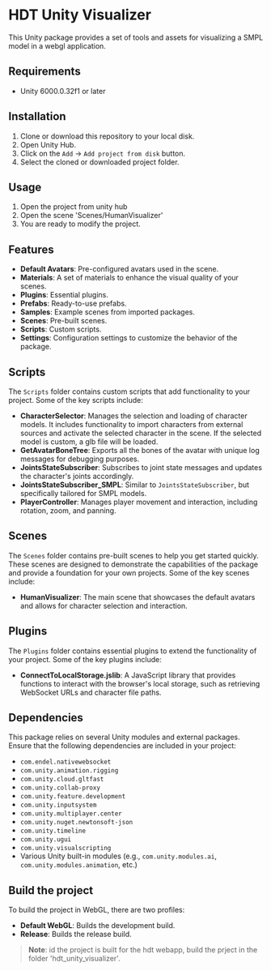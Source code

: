 # HDT Unity Visualizer

This Unity package provides a set of tools and assets for visualizing a SMPL model in a webgl application.

## Requirements

- Unity 6000.0.32f1 or later

## Installation

1. Clone or download this repository to your local disk.
2. Open Unity Hub.
3. Click on the `Add` -> `Add project from disk` button.
4. Select the cloned or downloaded project folder.

## Usage
1. Open the project from unity hub
2. Open the scene 'Scenes/HumanVisualizer'
3. You are ready to modify the project.

## Features

- **Default Avatars**: Pre-configured avatars used in the scene.
- **Materials**: A set of materials to enhance the visual quality of your scenes.
- **Plugins**: Essential plugins.
- **Prefabs**: Ready-to-use prefabs.
- **Samples**: Example scenes from imported packages.
- **Scenes**: Pre-built scenes.
- **Scripts**: Custom scripts.
- **Settings**: Configuration settings to customize the behavior of the package.

## Scripts

The `Scripts` folder contains custom scripts that add functionality to your project. Some of the key scripts include:

- **CharacterSelector**: Manages the selection and loading of character models. It includes functionality to import characters from external sources and activate the selected character in the scene. If the selected model is custom, a glb file will be loaded.
- **GetAvatarBoneTree**: Exports all the bones of the avatar with unique log messages for debugging purposes.
- **JointsStateSubscriber**: Subscribes to joint state messages and updates the character's joints accordingly.
- **JointsStateSubscriber_SMPL**: Similar to `JointsStateSubscriber`, but specifically tailored for SMPL models.
- **PlayerController**: Manages player movement and interaction, including rotation, zoom, and panning.

## Scenes

The `Scenes` folder contains pre-built scenes to help you get started quickly. These scenes are designed to demonstrate the capabilities of the package and provide a foundation for your own projects. Some of the key scenes include:

- **HumanVisualizer**: The main scene that showcases the default avatars and allows for character selection and interaction.

## Plugins

The `Plugins` folder contains essential plugins to extend the functionality of your project. Some of the key plugins include:

- **ConnectToLocalStorage.jslib**: A JavaScript library that provides functions to interact with the browser's local storage, such as retrieving WebSocket URLs and character file paths.

## Dependencies

This package relies on several Unity modules and external packages. Ensure that the following dependencies are included in your project:

- `com.endel.nativewebsocket`
- `com.unity.animation.rigging`
- `com.unity.cloud.gltfast`
- `com.unity.collab-proxy`
- `com.unity.feature.development`
- `com.unity.inputsystem`
- `com.unity.multiplayer.center`
- `com.unity.nuget.newtonsoft-json`
- `com.unity.timeline`
- `com.unity.ugui`
- `com.unity.visualscripting`
- Various Unity built-in modules (e.g., `com.unity.modules.ai`, `com.unity.modules.animation`, etc.)

## Build the project
To build the project in WebGL, there are two profiles:
- **Default WebGL**: Builds the development build.
- **Release**: Builds the release build.

>**Note**: id the project is built for the hdt webapp, build the prject in the folder 'hdt_unity_visualizer'.